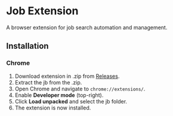 # Job Extension

A browser extension for job search automation and management.

## Installation

### Chrome
1. Download extension in .zip from [Releases](https://github.com/analogically/J-b/releases/tag/v1.0).
2. Extract the jb from the .zip.
3. Open Chrome and navigate to `chrome://extensions/`.
4. Enable **Developer mode** (top-right).
5. Click **Load unpacked** and select the jb folder.
6. The extension is now installed.
